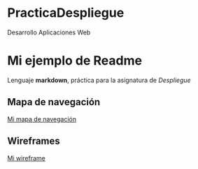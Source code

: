 # PracticaDespliegue
Desarrollo Aplicaciones Web

# Mi ejemplo de Readme

Lenguaje **markdown**, práctica para la asignatura de _Despliegue_

## Mapa de navegación

[Mi mapa de navegación](https://github.com/Hipestw/PracticaDespliegue/blob/master/MapaNavegacion/Diagrama.jpg)


## Wireframes

[Mi wireframe](https://github.com/Hipestw/PracticaDespliegue/blob/master/Wireframe/Wireframe.pdf)

